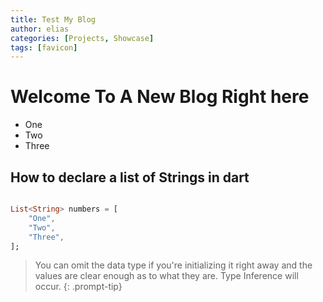 ```yaml
---
title: Test My Blog
author: elias
categories: [Projects, Showcase]
tags: [favicon]
---
```


# Welcome To A New Blog Right here

- One
- Two 
- Three

## How to declare a list of Strings in dart
```dart

List<String> numbers = [
    "One",
    "Two",
    "Three",
];

```

> You can omit the data type if you're initializing it right away and the values are clear enough as to what they are. Type Inference will occur.
{: .prompt-tip}
